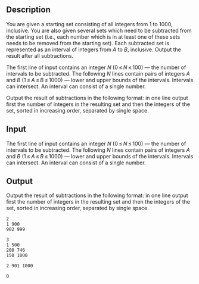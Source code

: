 ## Description

<div><p>You are given a starting set consisting of all integers from 1 to 1000, inclusive. You are also given several sets which need to be subtracted from the starting set (i.e., each number which is in at least one of these sets needs to be removed from the starting set). Each subtracted set is represented as an interval of integers from <span class="tex-span"><i>A</i></span> to <span class="tex-span"><i>B</i></span>, inclusive. Output the result after all subtractions.</p></div><div class="input-specification"><p>The first line of input contains an integer <span class="tex-span"><i>N</i></span> (<span class="tex-span">0 ≤ <i>N</i> ≤ 100</span>) — the number of intervals to be subtracted. The following <span class="tex-span"><i>N</i></span> lines contain pairs of integers <span class="tex-span"><i>A</i></span> and <span class="tex-span"><i>B</i></span> (<span class="tex-span">1 ≤ <i>A</i> ≤ <i>B</i> ≤ 1000</span>) — lower and upper bounds of the intervals. Intervals can intersect. An interval can consist of a single number.</p></div><div class="output-specification"><p>Output the result of subtractions in the following format: in one line output first the number of integers in the resulting set and then the integers of the set, sorted in increasing order, separated by single space.</p></div>

## Input

<p>The first line of input contains an integer <span class="tex-span"><i>N</i></span> (<span class="tex-span">0 ≤ <i>N</i> ≤ 100</span>) — the number of intervals to be subtracted. The following <span class="tex-span"><i>N</i></span> lines contain pairs of integers <span class="tex-span"><i>A</i></span> and <span class="tex-span"><i>B</i></span> (<span class="tex-span">1 ≤ <i>A</i> ≤ <i>B</i> ≤ 1000</span>) — lower and upper bounds of the intervals. Intervals can intersect. An interval can consist of a single number.</p>

## Output

<p>Output the result of subtractions in the following format: in one line output first the number of integers in the resulting set and then the integers of the set, sorted in increasing order, separated by single space.</p>





```input1
2
1 900
902 999

```




```input2
3
1 500
200 746
150 1000

```




```output1
2 901 1000

```




```output2
0

```


